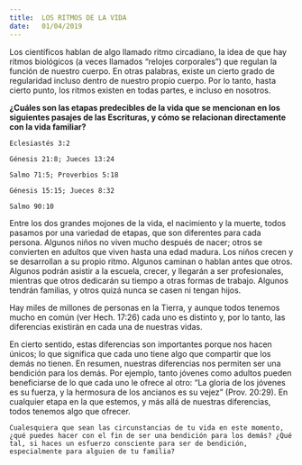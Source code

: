 ```yaml
---
title:  LOS RITMOS DE LA VIDA
date:   01/04/2019
---
```


Los científicos hablan de algo llamado ritmo circadiano, la idea de que hay ritmos biológicos (a veces llamados “relojes corporales”) que regulan la función de nuestro cuerpo. En otras palabras, existe un cierto grado de regularidad incluso dentro de nuestro propio cuerpo. Por lo tanto, hasta cierto punto, los ritmos existen en todas partes, e incluso en nosotros.

**¿Cuáles son las etapas predecibles de la vida que se mencionan en los siguientes pasajes de las Escrituras, y cómo se relacionan directamente con la vida familiar?**

`Eclesiastés 3:2`

`Génesis 21:8; Jueces 13:24`

`Salmo 71:5; Proverbios 5:18`

`Génesis 15:15; Jueces 8:32`

`Salmo 90:10`

Entre los dos grandes mojones de la vida, el nacimiento y la muerte, todos pasamos por una variedad de etapas, que son diferentes para cada persona. Algunos niños no viven mucho después de nacer; otros se convierten en adultos que viven hasta una edad madura. Los niños crecen y se desarrollan a su propio ritmo. Algunos caminan o hablan antes que otros. Algunos podrán asistir a la escuela, crecer, y llegarán a ser profesionales, mientras que otros dedicarán su tiempo a otras formas de trabajo. Algunos tendrán familias, y otros quizá nunca se casen ni tengan hijos.

Hay miles de millones de personas en la Tierra, y aunque todos tenemos mucho en común (ver Hech. 17:26) cada uno es distinto y, por lo tanto, las diferencias existirán en cada una de nuestras vidas.

En cierto sentido, estas diferencias son importantes porque nos hacen únicos; lo que significa que cada uno tiene algo que compartir que los demás no tienen. En resumen, nuestras diferencias nos permiten ser una bendición para los demás. Por ejemplo, tanto jóvenes como adultos pueden beneficiarse de lo que cada uno le ofrece al otro: “La gloria de los jóvenes es su fuerza, y la hermosura de los ancianos es su vejez” (Prov. 20:29). En cualquier etapa en la que estemos, y más allá de nuestras diferencias, todos tenemos algo que ofrecer.

`Cualesquiera que sean las circunstancias de tu vida en este momento, ¿qué puedes hacer con el fin de ser una bendición para los demás? ¿Qué tal, si haces un esfuerzo consciente para ser de bendición, especialmente para alguien de tu familia?`